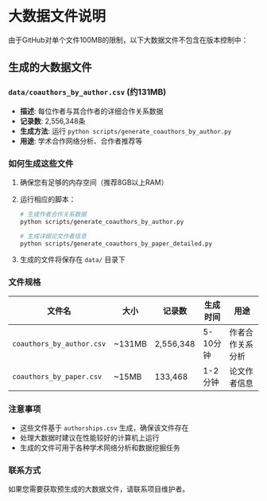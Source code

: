 # 大数据文件说明

由于GitHub对单个文件100MB的限制，以下大数据文件不包含在版本控制中：

## 生成的大数据文件

### `data/coauthors_by_author.csv` (约131MB)
- **描述**: 每位作者与其合作者的详细合作关系数据
- **记录数**: 2,556,348条
- **生成方法**: 运行 `python scripts/generate_coauthors_by_author.py`
- **用途**: 学术合作网络分析、合作者推荐等

### 如何生成这些文件

1. 确保您有足够的内存空间（推荐8GB以上RAM）
2. 运行相应的脚本：
   ```bash
   # 生成作者合作关系数据
   python scripts/generate_coauthors_by_author.py
   
   # 生成详细论文作者信息
   python scripts/generate_coauthors_by_paper_detailed.py
   ```

3. 生成的文件将保存在 `data/` 目录下

### 文件规格

| 文件名 | 大小 | 记录数 | 生成时间 | 用途 |
|--------|------|---------|----------|------|
| `coauthors_by_author.csv` | ~131MB | 2,556,348 | 5-10分钟 | 作者合作关系分析 |
| `coauthors_by_paper.csv` | ~15MB | 133,468 | 1-2分钟 | 论文作者信息 |

### 注意事项

- 这些文件基于 `authorships.csv` 生成，确保该文件存在
- 处理大数据时建议在性能较好的计算机上运行
- 生成的文件可用于各种学术网络分析和数据挖掘任务

### 联系方式

如果您需要获取预生成的大数据文件，请联系项目维护者。
